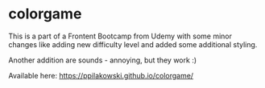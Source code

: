 # colorgame

This is a part of a Frontent Bootcamp from Udemy with some minor changes like adding new difficulty level and added some additional styling.

Another addition are sounds - annoying, but they work :)

Available here: https://ppilakowski.github.io/colorgame/
